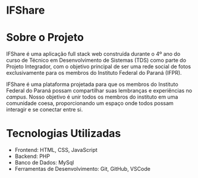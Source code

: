 # IFShare

# Sobre o Projeto

IFShare é uma aplicação full stack web construída durante o 4º ano do curso de Técnico em Desenvolvimento de Sistemas (TDS) como parte do Projeto Integrador, com o objetivo principal de ser uma rede social de fotos exclusivamente para os membros do Instituto Federal do Paraná (IFPR).

IFShare é uma plataforma projetada para que os membros do Instituto Federal do Paraná possam compartilhar suas lembranças e experiências no *campus*. Nosso objetivo é unir todos os membros do instituto em uma comunidade coesa, proporcionando um espaço onde todos possam interagir e se conectar entre si.

# Tecnologias Utilizadas

- Frontend: HTML, CSS, JavaScript
- Backend: PHP
- Banco de Dados: MySql
- Ferramentas de Desenvolvimento: Git, GitHub, VSCode
